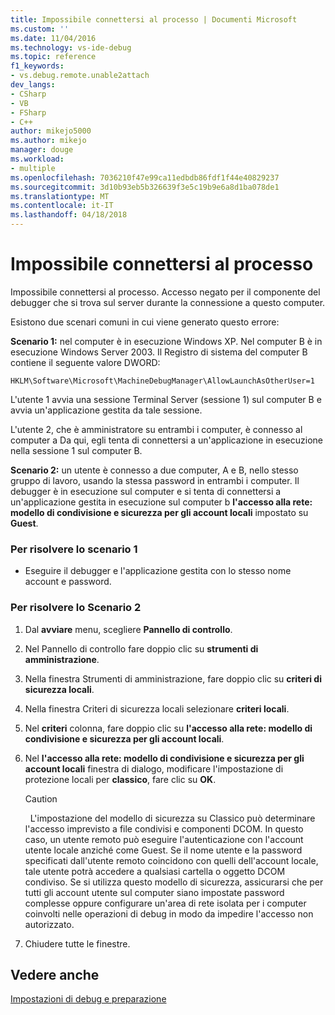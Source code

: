```yaml
---
title: Impossibile connettersi al processo | Documenti Microsoft
ms.custom: ''
ms.date: 11/04/2016
ms.technology: vs-ide-debug
ms.topic: reference
f1_keywords:
- vs.debug.remote.unable2attach
dev_langs:
- CSharp
- VB
- FSharp
- C++
author: mikejo5000
ms.author: mikejo
manager: douge
ms.workload:
- multiple
ms.openlocfilehash: 7036210f47e99ca11edbdb86fdf1f44e40829237
ms.sourcegitcommit: 3d10b93eb5b326639f3e5c19b9e6a8d1ba078de1
ms.translationtype: MT
ms.contentlocale: it-IT
ms.lasthandoff: 04/18/2018
---
```

# <a name="unable-to-attach-to-the-process"></a>Impossibile connettersi al processo
Impossibile connettersi al processo. Accesso negato per il componente del debugger che si trova sul server durante la connessione a questo computer.  
  
 Esistono due scenari comuni in cui viene generato questo errore:  
  
 **Scenario 1:** nel computer è in esecuzione Windows XP. Nel computer B è in esecuzione Windows Server 2003. Il Registro di sistema del computer B contiene il seguente valore DWORD:  
  
 `HKLM\Software\Microsoft\MachineDebugManager\AllowLaunchAsOtherUser=1`  
  
 L'utente 1 avvia una sessione Terminal Server (sessione 1) sul computer B e avvia un'applicazione gestita da tale sessione.  
  
 L'utente 2, che è amministratore su entrambi i computer, è connesso al computer a Da qui, egli tenta di connettersi a un'applicazione in esecuzione nella sessione 1 sul computer B.  
  
 **Scenario 2:** un utente è connesso a due computer, A e B, nello stesso gruppo di lavoro, usando la stessa password in entrambi i computer. Il debugger è in esecuzione sul computer e si tenta di connettersi a un'applicazione gestita in esecuzione sul computer b **l'accesso alla rete: modello di condivisione e sicurezza per gli account locali** impostato su **Guest**.  
  
### <a name="to-solve-scenario-1"></a>Per risolvere lo scenario 1  
  
-   Eseguire il debugger e l'applicazione gestita con lo stesso nome account e password.  
  
### <a name="to-solve-scenario-2"></a>Per risolvere lo Scenario 2  
  
1.  Dal **avviare** menu, scegliere **Pannello di controllo**.  
  
2.  Nel Pannello di controllo fare doppio clic su **strumenti di amministrazione**.  
  
3.  Nella finestra Strumenti di amministrazione, fare doppio clic su **criteri di sicurezza locali**.  
  
4.  Nella finestra Criteri di sicurezza locali selezionare **criteri locali**.  
  
5.  Nel **criteri** colonna, fare doppio clic su **l'accesso alla rete: modello di condivisione e sicurezza per gli account locali**.  
  
6.  Nel **l'accesso alla rete: modello di condivisione e sicurezza per gli account locali** finestra di dialogo, modificare l'impostazione di protezione locali per **classico**, fare clic su **OK**.  
  
    > [!CAUTION]
    >    L'impostazione del modello di sicurezza su Classico può determinare l'accesso imprevisto a file condivisi e componenti DCOM. In questo caso, un utente remoto può eseguire l'autenticazione con l'account utente locale anziché come Guest. Se il nome utente e la password specificati dall'utente remoto coincidono con quelli dell'account locale, tale utente potrà accedere a qualsiasi cartella o oggetto DCOM condiviso. Se si utilizza questo modello di sicurezza, assicurarsi che per tutti gli account utente sul computer siano impostate password complesse oppure configurare un'area di rete isolata per i computer coinvolti nelle operazioni di debug in modo da impedire l'accesso non autorizzato.  
  
7.  Chiudere tutte le finestre.  
  
## <a name="see-also"></a>Vedere anche  
 [Impostazioni di debug e preparazione](../debugger/debugger-settings-and-preparation.md)